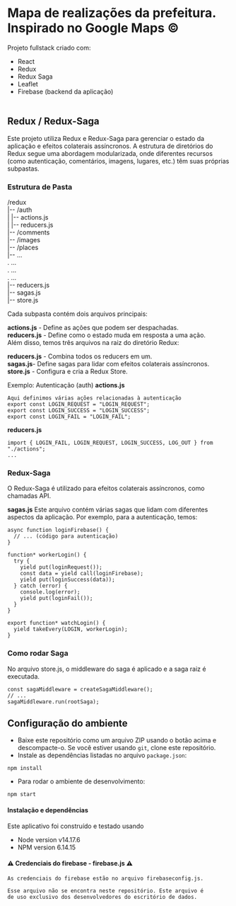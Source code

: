 # Mapa de realizações da prefeitura. <br> Inspirado no Google Maps &copy;
Projeto fullstack criado com:
- React
- Redux
- Redux Saga
- Leaflet 
- Firebase (backend da aplicação)
<br/><br/>

## Redux / Redux-Saga
Este projeto utiliza Redux e Redux-Saga para gerenciar o estado da aplicação e efeitos colaterais assíncronos. A estrutura de diretórios do Redux segue uma abordagem modularizada, onde diferentes recursos (como autenticação, comentários, imagens, lugares, etc.) têm suas próprias subpastas.
### Estrutura de Pasta

  /redux  <br>
  |-- /auth <br>
  |   |-- actions.js  <br>
  |   |-- reducers.js  <br>
  |-- /comments  <br>
  |-- /images  <br>
  |-- /places  <br>
  |-- ...  <br>
  .   ...  <br>
  .   ...  <br>
  .   ... <br>
  |-- reducers.js <br>
  |-- sagas.js <br>
  |-- store.js <br>

Cada subpasta contém dois arquivos principais:

**actions.js** - Define as ações que podem ser despachadas. <br>
**reducers.js** - Define como o estado muda em resposta a uma ação. <br>
Além disso, temos três arquivos na raiz do diretório Redux: <br>

**reducers.js** - Combina todos os reducers em um. <br>
**sagas.js**- Define sagas para lidar com efeitos colaterais assíncronos.<br>
**store.js** - Configura e cria a Redux Store.<br>

Exemplo: Autenticação (auth)
**actions.js**
````
Aqui definimos várias ações relacionadas à autenticação
export const LOGIN_REQUEST = "LOGIN_REQUEST";
export const LOGIN_SUCCESS = "LOGIN_SUCCESS";
export const LOGIN_FAIL = "LOGIN_FAIL";
````
**reducers.js**
```
import { LOGIN_FAIL, LOGIN_REQUEST, LOGIN_SUCCESS, LOG_OUT } from "./actions";
...

```
### Redux-Saga
O Redux-Saga é utilizado para efeitos colaterais assíncronos, como chamadas API.

**sagas.js**
Este arquivo contém várias sagas que lidam com diferentes aspectos da aplicação. Por exemplo, para a autenticação, temos:

```
async function loginFirebase() {
  // ... (código para autenticação)
}

function* workerLogin() {
  try {
    yield put(loginRequest());
    const data = yield call(loginFirebase);
    yield put(loginSuccess(data));
  } catch (error) {
    console.log(error);
    yield put(loginFail());
  }
}

export function* watchLogin() {
  yield takeEvery(LOGIN, workerLogin);
}

```
### Como rodar Saga
No arquivo store.js, o middleware do saga é aplicado e a saga raiz é executada.
```
const sagaMiddleware = createSagaMiddleware();
// ...
sagaMiddleware.run(rootSaga);

```
## Configuração do ambiente

- Baixe este repositório como um arquivo ZIP usando o botão acima e descompacte-o. Se você estiver usando `git`, clone este repositório.
- Instale as dependências listadas no arquivo `package.json`:

```
npm install
```

- Para rodar o ambiente de desenvolvimento:

```
npm start
```


#### Instalação e dependências

Este aplicativo foi construído e testado usando

- Node version v14.17.6
- NPM version 6.14.15

#### ⚠ Credenciais do firebase - firebase.js ⚠
```
As credenciais do firebase estão no arquivo firebaseconfig.js.

Esse arquivo não se encontra neste repositório. Este arquivo é
de uso exclusivo dos desenvolvedores do escritório de dados.
```
  
